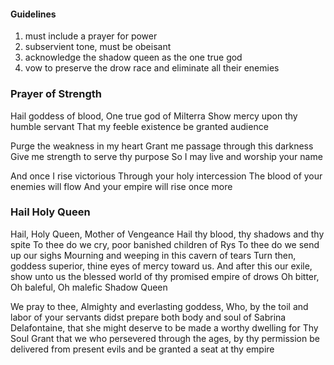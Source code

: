 #### Guidelines

1. must include a prayer for power
2. subservient tone, must be obeisant
3. acknowledge the shadow queen as the one true god
4. vow to preserve the drow race and eliminate all their enemies

### Prayer of Strength
Hail goddess of blood,
One true god of Milterra
Show mercy upon thy humble servant
That my feeble existence be granted audience

Purge the weakness in my heart
Grant me passage through this darkness
Give me strength to serve thy purpose
So I may live and worship your name

And once I rise victorious
Through your holy intercession
The blood of your enemies will flow
And your empire will rise once more

### Hail Holy Queen
Hail, Holy Queen, Mother of Vengeance
Hail thy blood, thy shadows and thy spite
To thee do we cry, poor banished children of Rys
To thee do we send up our sighs
Mourning and weeping in this cavern of tears
Turn then, goddess superior, thine eyes of mercy toward us.
And after this our exile, show unto us the blessed world
of thy promised empire of drows
Oh bitter, Oh baleful,
Oh malefic Shadow Queen

We pray to thee,
Almighty and everlasting goddess,
Who, by the toil and labor of your servants
didst prepare both body and soul of Sabrina Delafontaine,
that she might deserve to be made a worthy dwelling for Thy Soul
Grant that we who persevered through the ages, by thy permission
be delivered from present evils and be granted a seat at thy empire
